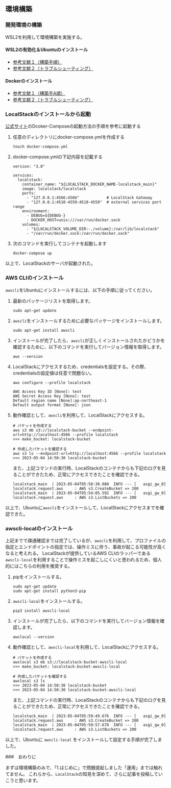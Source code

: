 ## 環境構築

### 開発環境の構築

WSL2を利用して環境構築を実施する。

#### WSL2の有効化＆Ubuntuのインストール

- [参考文献１（構築手順）](https://www.kkaneko.jp/tools/wsl/wsl2.html)
- [参考文献２（トラブルシューティング）](https://qiita.com/hali/items/bf04a1e4012025a38d6b)

#### Dockerのインストール

- [参考文献１（構築手A順）](https://qiita.com/na-777/items/617fc64d512f20b8e457)
- [参考文献２（トラブルシューティング）](https://zenn.dev/tkzwhr/articles/trouble-shooting-wsl2-docker)

### LocalStackのインストールから起動

[公式サイト](https://docs.localstack.cloud/getting-started/installation/#docker-compose)のDcoker-Composeの起動方法の手順を参考に起動する

1. 任意のディレクトリにdocker-compose.ymlを作成する

    ```
    touch docker-compose.yml
    ```

2. docker-compose.ymlの下記内容を記載する

    ```
    version: "3.8"
    
    services:
      localstack:
        container_name: "${LOCALSTACK_DOCKER_NAME-localstack_main}"
        image: localstack/localstack
        ports:
          - "127.0.0.1:4566:4566"            # LocalStack Gateway
          - "127.0.0.1:4510-4559:4510-4559"  # external services port range
        environment:
          - DEBUG=${DEBUG-}
          - DOCKER_HOST=unix:///var/run/docker.sock
        volumes:
          - "${LOCALSTACK_VOLUME_DIR:-./volume}:/var/lib/localstack"
          - "/var/run/docker.sock:/var/run/docker.sock"
    ```

3. 次のコマンドを実行してコンテナを起動します

    ```
    docker-compose up
    ```

以上で、LocalStackのサーバが起動された。

### AWS CLIのインストール
`awscli`をUbuntuにインストールするには、以下の手順に従ってください。

1. 最新のパッケージリストを取得します。

    ```
    sudo apt-get update
    ```

2. `awscli`をインストールするために必要なパッケージをインストールします。

    ```
    sudo apt-get install awscli
    ```

3. インストールが完了したら、`awscli`が正しくインストールされたかどうかを確認するために、以下のコマンドを実行してバージョン情報を取得します。

    ```
    aws --version
    ```

4. LocalStackにアクセスするため、credentialsを設定する。その際、credentialsの設定値は任意で問題ない。

    ```
    aws configure --profile localstack
    
    AWS Access Key ID [None]: test
    AWS Secret Access Key [None]: test
    Default region name [None]:ap-northeast-1 
    Default output format [None]: json
    ```

5. 動作確認として、`awscli`を利用して、LocalStackにアクセスする。

    ```
    # バケットを作成する
    aws s3 mb s3://localstack-bucket --endpoint-url=http://localhost:4566 --profile localstack
    >>> make_bucket: localstack-bucket
    
    # 作成したバケットを確認する
    aws s3 ls --endpoint-url=http://localhost:4566 --profile localstack
    >>> 2023-05-04 14:50:30 localstack-bucket
    ```
    
    また、上記コマンドの実行時、LocalStackのコンテナからも下記のログを見ることができたため、正常にアクセスできたことを確認できる。
    
    ```
    localstack_main  | 2023-05-04T05:50:30.080  INFO --- [   asgi_gw_0] localstack.request.aws     : AWS s3.CreateBucket => 200
    localstack_main  | 2023-05-04T05:54:05.592  INFO --- [   asgi_gw_0] localstack.request.aws     : AWS s3.ListBuckets => 200
    ```

以上で、Ubuntuに`awscli`をインストールして、LocalStackにアクセスまでを確認できた。

### awscli-localのインストール

上記までで疎通確認までは完了しているが、`awscli`を利用して、プロファイルの指定とエンドポイントの指定では、操作ミスに伴う、事故が起こる可能性が高くなると考えれる。
LocalStackが提供しているAWS CLIのラッパーである`awscli-local`を利用することで操作ミスを起こしにくいと思われるため、個人的にはこちらの利用を推奨する。

1. pipをインストールする。

    ```
    sudo apt-get update
    sudo apt-get install python3-pip
    ```

2. `awscli-local`をインストールする。

    ```
    pip3 install awscli-local
    ```

3. インストールが完了したら、以下のコマンドを実行してバージョン情報を確認します。

    ```
    awslocal --version
    ```

4. 動作確認として、`awscli-local`を利用して、LocalStackにアクセスする。

    ```
    # バケットを作成する
    awslocal s3 mb s3://localstack-bucket-awscli-local
    >>> make_bucket: localstack-bucket-awscli-local
    
    # 作成したバケットを確認する
    awslocal s3 ls
    >>> 2023-05-04 14:50:30 localstack-bucket
    >>> 2023-05-04 14:50:30 localstack-bucket-awscli-local
    ```

    また、上記コマンドの実行時、LocalStackのコンテナからも下記のログを見ることができたため、正常にアクセスできたことを確認できる。

    ```
    localstack_main  | 2023-05-04T05:59:49.676  INFO --- [   asgi_gw_0] localstack.request.aws     : AWS s3.CreateBucket => 200
    localstack_main  | 2023-05-04T05:59:57.678  INFO --- [   asgi_gw_0] localstack.request.aws     : AWS s3.ListBuckets => 200
    ```

以上で、Ubuntuに `awscli-local` をインストールして設定する手順が完了しました。

###　おわりに

まずは環境構築のみで、「1.はじめに」で問題提起しました「運用」までは触れてません。
これらから、`LocalStack`の知見を深めて、さらに記事を投稿していこうと思います。
